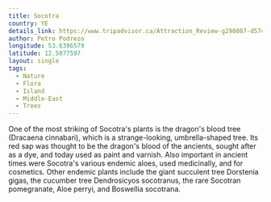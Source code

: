 ```yaml
---
title: Socotra
country: YE
details_link: https://www.tripadvisor.ca/Attraction_Review-g298087-d574818-Reviews-Socotra_Island-Aden.html
author: Petro Podrezo
longitude: 53.6396579
latitude: 12.5077597
layout: single
tags:
  - Nature
  - Flora
  - Island
  - Middle-East
  - Trees
---
```

One of the most striking of Socotra's plants is the dragon's blood tree (Dracaena cinnabari), which is a strange-looking, umbrella-shaped tree. Its red sap was thought to be the dragon's blood of the ancients, sought after as a dye, and today used as paint and varnish. Also important in ancient times were Socotra's various endemic aloes, used medicinally, and for cosmetics. Other endemic plants include the giant succulent tree Dorstenia gigas, the cucumber tree Dendrosicyos socotranus, the rare Socotran pomegranate, Aloe perryi, and Boswellia socotrana.
